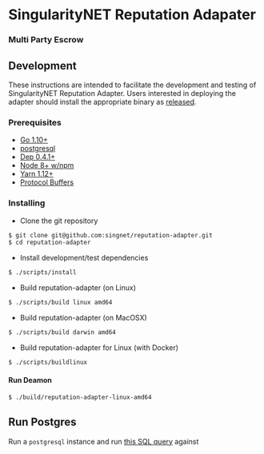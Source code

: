 # SingularityNET Reputation Adapater
### Multi Party Escrow

## Development

These instructions are intended to facilitate the development and testing of SingularityNET Reputation Adapter. Users interested in
deploying the adapter should install the appropriate binary as
[released](#release).

### Prerequisites

* [Go 1.10+](https://golang.org/dl/)
* [postgresql](https://www.postgresql.org/download/)
* [Dep 0.4.1+](https://github.com/golang/dep#installation)
* [Node 8+ w/npm](https://nodejs.org/en/download/)
* [Yarn 1.12+](https://yarnpkg.com/lang/en/docs/install/)
* [Protocol Buffers](https://developers.google.com/protocol-buffers/docs/downloads)


### Installing

* Clone the git repository
```bash
$ git clone git@github.com:singnet/reputation-adapter.git
$ cd reputation-adapter
```

* Install development/test dependencies
```bash
$ ./scripts/install
```

* Build reputation-adapter (on Linux)
```bash
$ ./scripts/build linux amd64
```

* Build reputation-adapter (on MacOSX)
```bash
$ ./scripts/build darwin amd64
```

* Build reputation-adapter for Linux (with Docker)
```bash
$ ./scripts/buildlinux
```

#### Run Deamon 

```bash
$ ./build/reputation-adapter-linux-amd64
```


## Run Postgres 

Run a `postgresql` instance and run [this SQL query](https://github.com/singnet/reputation-adapter/blob/master/resources/postgres/create_table.sql) against 

